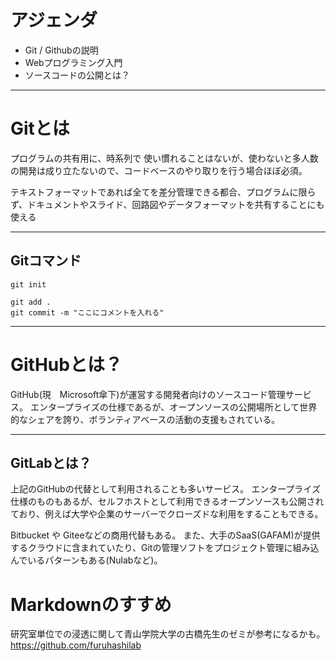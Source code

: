 # アジェンダ


- Git / Githubの説明
- Webプログラミング入門
- ソースコードの公開とは？

---

# Gitとは

プログラムの共有用に、時系列で
使い慣れることはないが、使わないと多人数の開発は成り立たないので、コードベースのやり取りを行う場合ほぼ必須。

テキストフォーマットであれば全てを差分管理できる都合、プログラムに限らず、ドキュメントやスライド、回路図やデータフォーマットを共有することにも使える

---

## Gitコマンド

```
git init
```

```
git add .
git commit -m "ここにコメントを入れる"
```

---

# GitHubとは？

GitHub(現　Microsoft傘下)が運営する開発者向けのソースコード管理サービス。
エンタープライズの仕様であるが、オープンソースの公開場所として世界的なシェアを誇り、ボランティアベースの活動の支援もされている。

---

## GitLabとは？

上記のGitHubの代替として利用されることも多いサービス。
エンタープライズ仕様のものもあるが、セルフホストとして利用できるオープンソースも公開されており、例えば大学や企業のサーバーでクローズドな利用をすることもできる。

Bitbucket や Giteeなどの商用代替もある。
また、大手のSaaS(GAFAM)が提供するクラウドに含まれていたり、Gitの管理ソフトをプロジェクト管理に組み込んでいるパターンもある(Nulabなど)。


# Markdownのすすめ


研究室単位での浸透に関して青山学院大学の古橋先生のゼミが参考になるかも。
https://github.com/furuhashilab